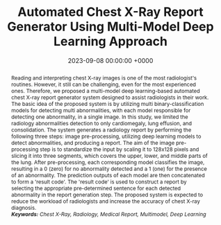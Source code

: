 ---
title:          "Automated Chest X-Ray Report Generator Using Multi-Model Deep Learning Approach"
date:           2023-09-08 00:00:00 +0000
selected:       true
pub:            "2023 IEEE International Conference on Data and Software Engineering (ICoDSE)"
# pub_pre:        "Submitted to "
pub_post:       '. <b>doi:</b> 10.1109/ICoDSE59534.2023.10291842'
pub_last:       ' <span class="badge badge-pill badge-publication badge-success">Spotlight</span> <span class="badge badge-pill badge-publication badge-warning">Insight</span>'
# pub_date:       "2023"
abstract: >-
  Reading and interpreting chest X-ray images is one of the most radiologist's routines. However, it still can be challenging, even for the most experienced ones. Therefore, we proposed a multi-model deep learning-based automated chest X-ray report generator system designed to assist radiologists in their work. The basic idea of the proposed system is by utilizing multi binary-classification models for detecting multi abnormalities, with each model responsible for detecting one abnormality, in a single image. In this study, we limited the radiology abnormalities detection to only cardiomegaly, lung effusion, and consolidation. The system generates a radiology report by performing the following three steps: image pre-processing, utilizing deep learning models to detect abnormalities, and producing a report. The aim of the image pre-processing step is to standardize the input by scaling it to 128x128 pixels and slicing it into three segments, which covers the upper, lower, and middle parts of the lung. After pre-processing, each corresponding model classifies the image, resulting in a 0 (zero) for no abnormality detected and a 1 (one) for the presence of an abnormality. The prediction outputs of each model are then concatenated to form a 'result code'. The 'result code' is used to construct a report by selecting the appropriate pre-determined sentence for each detected abnormality in the report generation step. The proposed system is expected to reduce the workload of radiologists and increase the accuracy of chest X-ray diagnosis.<br /><i><b>Keywords:</b> Chest X-Ray, Radiology, Medical Report, Multimodel, Deep Learning</i>
# cover:          /assets/images/covers/cover1.jpg
authors:
- Arief Purnama Muharram
- Hollyana Puteri Haryono
- Abassi Haji Juma
- Ira Puspasari
- Nugraha Priya Utama
links:
  Paper: https://doi.org/10.1109/ICoDSE59534.2023.10291842
  Preprint: https://arxiv.org/abs/2310.05969
  Code: https://github.com/ariefpurnamamuharram/IF5200
---